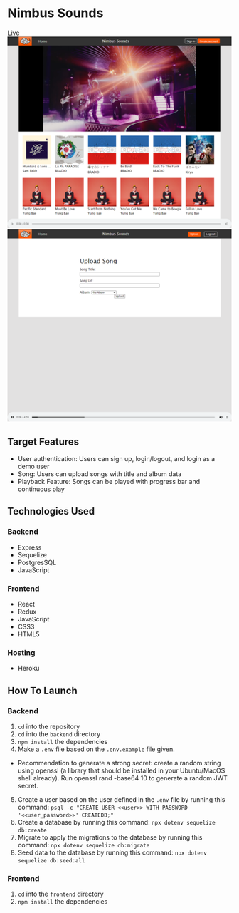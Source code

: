 # Nimbus Sounds

[Live](https://nimbus-sounds.herokuapp.com/)
![home-page](https://github.com/jyih/nimbus/blob/97d8f91eda99d1cfd91056b17563a5ed9d1a48e7/references/ss-home-page.png)
![upload-page](https://github.com/jyih/nimbus/blob/97d8f91eda99d1cfd91056b17563a5ed9d1a48e7/references/ss-upload-page.png)

## Target Features

- User authentication: Users can sign up, login/logout, and login as a demo user
- Song: Users can upload songs with title and album data
- Playback Feature: Songs can be played with progress bar and continuous play

## Technologies Used

### Backend

- Express
- Sequelize
- PostgresSQL
- JavaScript

### Frontend

- React
- Redux
- JavaScript
- CSS3
- HTML5

### Hosting

- Heroku

## How To Launch

### Backend

1. `cd` into the repository
2. `cd` into the `backend` directory
3. `npm install` the dependencies
4. Make a `.env` file based on the `.env.example` file given.
 - Recommendation to generate a strong secret: create a random string using openssl (a library that should be installed in your Ubuntu/MacOS shell already). Run openssl rand -base64 10 to generate a random JWT secret.
5. Create a user based on the user defined in the `.env` file by running this command: `psql -c "CREATE USER <<user>> WITH PASSWORD '<<user_password>>' CREATEDB;"`
6. Create a database by running this command: `npx dotenv sequelize db:create`
7. Migrate to apply the migrations to the database by running this command: `npx dotenv sequelize db:migrate`
8. Seed data to the database by running this command: `npx dotenv sequelize db:seed:all`

### Frontend

1. `cd` into the `frontend` directory
2. `npm install` the dependencies
